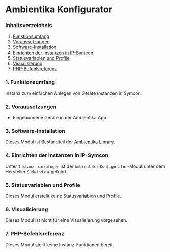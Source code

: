 # Ambientika Konfigurator  <!-- omit in toc -->

### Inhaltsverzeichnis

1. [Funktionsumfang](#1-funktionsumfang)
2. [Voraussetzungen](#2-voraussetzungen)
3. [Software-Installation](#3-software-installation)
4. [Einrichten der Instanzen in IP-Symcon](#4-einrichten-der-instanzen-in-ip-symcon)
5. [Statusvariablen und Profile](#5-statusvariablen-und-profile)
6. [Visualisierung](#6-visualisierung)
7. [PHP-Befehlsreferenz](#7-php-befehlsreferenz)

### 1. Funktionsumfang

Instanz zum einfachen Anlegen von Geräte Instanzen in Symcon.

### 2. Voraussetzungen

- Eingebundene Geräte in der Ambientika App

### 3. Software-Installation

Dieses Modul ist Bestandteil der [Ambientika Library](../README.md#4-software-installation).

### 4. Einrichten der Instanzen in IP-Symcon

Unter `Instanz hinzufügen` ist der `Ambientika Konfigurator`-Modul unter dem Hersteller `Südwind` aufgeführt.

### 5. Statusvariablen und Profile

Dieses Modul erstellt keine Statusvariablen und Profile.

### 6. Visualisierung

Dieses Modul ist nicht für eine Visualisierung vorgesehen.

### 7. PHP-Befehlsreferenz

Dieses Modul stellt keine Instanz-Funktionen bereit.